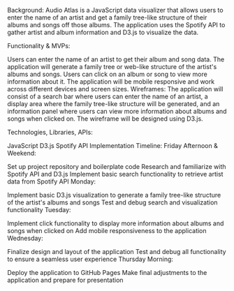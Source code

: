 
Background:
Audio Atlas is a JavaScript data visualizer that allows users to enter the name of an artist and get a family tree-like structure of their albums and songs off those albums. The application uses the Spotify API to gather artist and album information and D3.js to visualize the data.

Functionality & MVPs:

Users can enter the name of an artist to get their album and song data.
The application will generate a family tree or web-like structure of the artist's albums and songs.
Users can click on an album or song to view more information about it.
The application will be mobile responsive and work across different devices and screen sizes.
Wireframes:
The application will consist of a search bar where users can enter the name of an artist, a display area where the family tree-like structure will be generated, and an information panel where users can view more information about albums and songs when clicked on. The wireframe will be designed using D3.js.

Technologies, Libraries, APIs:

JavaScript
D3.js
Spotify API
Implementation Timeline:
Friday Afternoon & Weekend:

Set up project repository and boilerplate code
Research and familiarize with Spotify API and D3.js
Implement basic search functionality to retrieve artist data from Spotify API
Monday:

Implement basic D3.js visualization to generate a family tree-like structure of the artist's albums and songs
Test and debug search and visualization functionality
Tuesday:

Implement click functionality to display more information about albums and songs when clicked on
Add mobile responsiveness to the application
Wednesday:

Finalize design and layout of the application
Test and debug all functionality to ensure a seamless user experience
Thursday Morning:

Deploy the application to GitHub Pages
Make final adjustments to the application and prepare for presentation